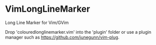 # VimLongLineMarker
Long Line Marker for Vim/GVim

Drop 'colouredlonglinemarker.vim' into the 'plugin' folder or use a plugin manager such as https://github.com/junegunn/vim-plug.
